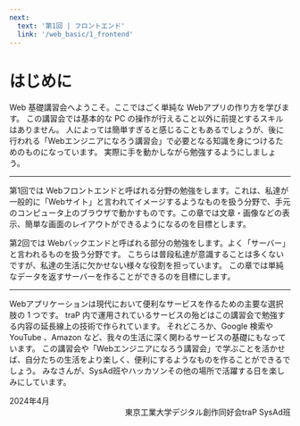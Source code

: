 ```yaml
---
next:
  text: '第1回 | フロントエンド'
  link: '/web_basic/1_frontend'
---
```



# はじめに

Web 基礎講習会へようこそ。ここではごく単純な Webアプリの作り方を学びます。
この講習会では基本的な PC の操作が行えること以外に前提とするスキルはありません。
人によっては簡単すぎると感じることもあるでしょうが、後に行われる「Webエンジニアになろう講習会」で必要となる知識を身につけるためのものになっています。
実際に手を動かしながら勉強するようにしましょう。

---

第1回では Webフロントエンドと呼ばれる分野の勉強をします。これは、私達が一般的に「Webサイト」と言われてイメージするようなものを扱う分野で、手元のコンピュータ上のブラウザで動かすものです。この章では文章・画像などの表示、簡単な画面のレイアウトができるようになるのを目標とします。

第2回では Webバックエンドと呼ばれる部分の勉強をします。よく「サーバー」と言われるものを扱う分野です。
こちらは普段私達が意識することは多くないですが、私達の生活に欠かせない様々な役割を担っています。
この章では単純なデータを返すサーバーを作ることができるのを目標にします。

---

Webアプリケーションは現代において便利なサービスを作るための主要な選択肢の 1 つです。
traP 内で運用されているサービスの殆どはこの講習会で勉強する内容の延長線上の技術で作られています。
それどころか、Google 検索や YouTube 、Amazon など、我々の生活に深く関わるサービスの基礎にもなっています。
この講習会や「Webエンジニアになろう講習会」で学ぶことを活かせば、自分たちの生活をより楽しく、便利にするようなものを作ることができるでしょう。
みなさんが、SysAd班やハッカソンその他の場所で活躍する日を楽しみにしています。

<div style="text-align: left;">
2024年4月
</div>
<div style="text-align: right;">
東京工業大学デジタル創作同好会traP SysAd班
</div>